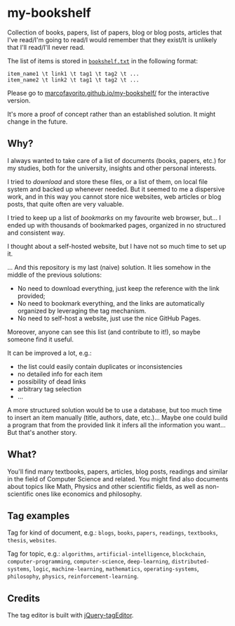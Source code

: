 # my-bookshelf
Collection of books, papers, list of papers, blog or blog posts, articles that I've read/I'm going to read/I would remember that they exist/It is unlikely that I'll read/I'll never read.

The list of items is stored in [`bookshelf.txt`](./bookshelf.txt) in the following format:

    item_name1 \t link1 \t tag1 \t tag2 \t ...
    item_name2 \t link2 \t tag1 \t tag2 \t ...

Please go to [marcofavorito.github.io/my-bookshelf/](https://marcofavorito.github.io/my-bookshelf/) for the interactive version.

It's more a proof of concept rather than an established solution. It might change in the future.

## Why?
I always wanted to take care of a list of documents (books, papers, etc.) for my studies, both for the university, insights and other personal interests.

I tried to _download_ and store these files, or a list of them, on local file system and backed up whenever needed. But it seemed to me a dispersive work, and in this way you cannot store nice websites, web articles or blog posts, that quite often are very valuable.

I tried to keep up a list of _bookmarks_ on my favourite web browser, but... I ended up with thousands of bookmarked pages, organized in no structured and consistent way.

I thought about a self-hosted website, but I have not so much time to set up it.

... And this repository is my last (naive) solution. It lies somehow in the middle of the previous solutions:
- No need to download everything, just keep the reference with the link provided;
- No need to bookmark everything, and the links are automatically organized by leveraging the tag mechanism.
- No need to self-host a website, just use the nice GitHub Pages.

Moreover, anyone can see this list (and contribute to it!), so maybe someone find it useful.

It can be improved a lot, e.g.:
- the list could easily contain duplicates or inconsistencies
- no detailed info for each item
- possibility of dead links
- arbitrary tag selection
- ...

A more structured solution would be to use a database, but too much time to insert an item manually (title, authors, date, etc.)... Maybe one could build a program that from the provided link it infers all the information you want... But that's another story.


## What?
You'll find many textbooks, papers, articles, blog posts, readings and similar in the field of Computer Science and related. You might find also documents about topics like Math, Physics and other scientific fields, as well as non-scientific ones like economics and philosophy.

## Tag examples

Tag for kind of document, e.g.: `blogs`, `books`, `papers`, `readings`, `textbooks`, `thesis`, `websites`.

Tag for topic, e.g.: `algorithms`, `artificial-intelligence`, `blockchain`, `computer-programming`, `computer-science`, `deep-learning`, `distributed-systems`, `logic`, `machine-learning`, `mathematics`, `operating-systems`, `philosophy`, `physics`, `reinforcement-learning`.

## Credits

The tag editor is built with [jQuery-tagEditor](https://github.com/Pixabay/jQuery-tagEditor).
